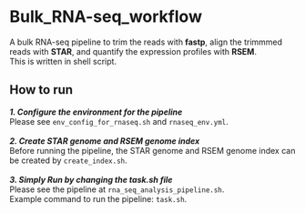 # Bulk_RNA-seq_workflow
A bulk RNA-seq pipeline to trim the reads with __fastp__, align the trimmmed reads with __STAR__, and quantify the expression profiles with __RSEM__.  
This is written in shell script.    

## How to run
__*1. Configure the environment for the pipeline*__  
Please see `env_config_for_rnaseq.sh` and `rnaseq_env.yml`.   
<br>
__*2. Create STAR genome and RSEM genome index*__   
Before running the pipeline, the STAR genome and RSEM genome index can be created by `create_index.sh`.  
<br>
__*3. Simply Run by changing the task.sh file*__  
Please see the pipeline at `rna_seq_analysis_pipeline.sh`.  
Example command to run the pipeline: `task.sh`.
  
